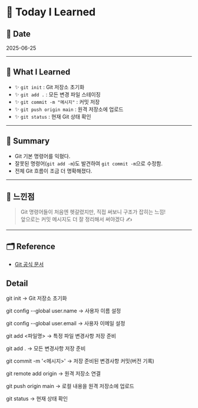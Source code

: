 
# 🌱 Today I Learned

## 📅 Date
2025-06-25

---

## 📘 What I Learned

- ✨ `git init` : Git 저장소 초기화
- ✨ `git add .` : 모든 변경 파일 스테이징
- ✨ `git commit -m "메시지"` : 커밋 저장
- ✨ `git push origin main` : 원격 저장소에 업로드
- ✨ `git status` : 현재 Git 상태 확인

---

## 🧠 Summary

- Git 기본 명령어를 익혔다.
- 잘못된 명령어(`git add -m`)도 발견하여 `git commit -m`으로 수정함.
- 전체 Git 흐름이 조금 더 명확해졌다.

---

## 💬 느낀점

> Git 명령어들이 처음엔 헷갈렸지만, 직접 써보니 구조가 잡히는 느낌!  
> 앞으로는 커밋 메시지도 더 잘 정리해서 써야겠다 ✍️

---

## 🗂️ Reference

- [Git 공식 문서](https://git-scm.com/doc)

## Detail

git init
→ Git 저장소 초기화

git config --global user.name
→ 사용자 이름 설정

git config --global user.email
→ 사용자 이메일 설정

git add <파일명>
→ 특정 파일 변경사항 저장 준비

git add .
→ 모든 변경사항 저장 준비

git commit -m '<메시지>'
→ 저장 준비된 변경사항 커밋(버전 기록)

git remote add origin <URL>
→ 원격 저장소 연결

git push origin main
→ 로컬 내용을 원격 저장소에 업로드

git status
→ 현재 상태 확인

